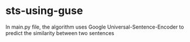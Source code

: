 # sts-using-guse
In main.py file, the algorithm uses Google Universal-Sentence-Encoder to predict the similarity between two sentences
